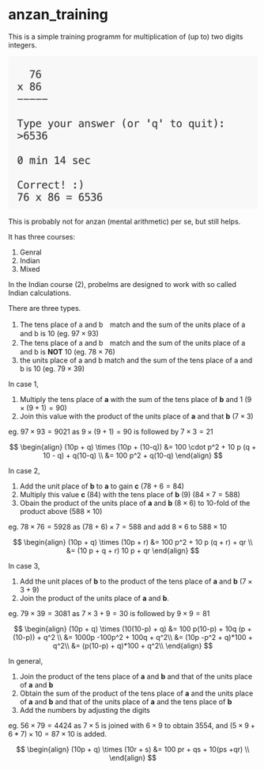 # anzan_training

This is a simple training programm for multiplication of (up to) two digits integers.

[]()
<img src="Screenshot 2023-10-30 at 09.48.26.png" alt="screenshot" title="サンプル">

This is probably not for anzan (mental arithmetic) per se, but still helps.

It has three courses:

1. Genral
2. Indian
3. Mixed

In the Indian course (2), probelms are designed to work with so called Indian calculations.

There are three types.
1. The tens place of a and b　match and the sum of the units place of a and b is 10 (eg. $97 \times 93$)
2. The tens place of a and b　match and the sum of the units place of a and b is **NOT** 10 (eg. $78 \times 76$)
3. the units place of a and b match and the sum of the tens place of a and b is 10 (eg. $79 \times 39$)

In case 1,
1. Multiply the tens place of **a** with the sum of the tens place of **b** and 1 ($9 \times (9 + 1)= 90$)
2. Join this value with the product of the units place of **a** and that **b** ($7 \times 3$)

eg. $97 \times 93 = 9021$ as $9 \times (9 + 1) = 90$ is followed by $7 \times 3 = 21$

$$
\begin{align}
(10p  + q) \times (10p + (10-q)) &= 100 \cdot p^2 + 10  p  (q + 10 - q) + q(10-q) \\
&= 100  p^2  + q(10-q)
\end{align}
$$


In case 2, 
1. Add the unit place of **b** to **a** to gain **c** ($78 + 6 = 84$) 
2. Multiply this value **c** ($84$) with the tens place of **b** (9) ($84 \times 7 = 588$)
3. Obain the product of the units place of **a** and **b** ($8 \times 6$) to 10-fold of the product above ($588 \times 10$)

eg. $78 \times 76 = 5928$ as $(78 + 6) \times 7 = 588$ and add $8 \times 6$ to $588\times10$

$$
\begin{align}
(10p  + q) \times (10p + r) &= 100  p^2 + 10  p  (q + r) + qr \\
&= (10 p + q + r)  10  p + qr
\end{align}
$$


In case 3, 
1. Add the unit places of **b** to the product of the tens place of **a** and **b** ($7 \times 3 + 9$)
2. Join the product of the units place of **a** and **b**.

eg. $79 \times 39 = 3081$ as $7 \times 3 + 9 = 30$ is followed by $9 \times 9 = 81$


$$
\begin{align}
(10p  + q) \times (10(10-p) + q) &= 100  p(10-p) + 10q (p + (10-p)) + q^2 \\
&= 1000p -100p^2 + 100q + q^2\\
&= (10p -p^2 + q)*100 + q^2\\
&= (p(10-p) + q)*100 + q^2\\
\end{align}
$$



In general,
1. Join the product of the tens place of **a** and **b** and that of the units place of **a** and **b**
2. Obtain the sum of the product of the tens place of **a** and the units place of **a** and **b**
 and that of the units place of **a** and the tens place of **b**
3. Add the numbers by adjusting the digits

eg. $56 \times 79 = 4424$ as $7\times5$ is joined with $6 \times 9$ to obtain $3554$, and $(5 \times 9 + 6 * 7) \times 10 = 87 \times 10$ is added.


$$
\begin{align}
(10p  + q) \times (10r + s) &= 100  pr + qs + 10(ps +qr)  \\
\end{align}
$$

